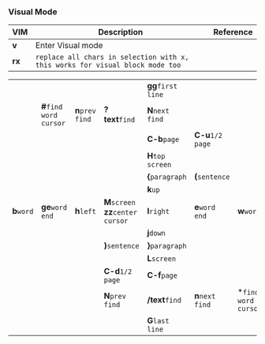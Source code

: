 ### Visual Mode
VIM|Description|Reference
---|-----------|---------
**v**|Enter Visual mode|
**rx**|`replace all chars in selection with x, this works for visual block mode too`|

||||||||
-----------|-----------------------|----------------|--------------------------------------|------------------|-----------------|-------------------|
           |                       |                |                                      |**gg**`first line`|                 |                   |
           |**#**`find word cursor`|**n**`prev find`|**?text**`find`                       |**N**`next find`  |                 |                   |
           |                       |                |                                      |**C-b**`page`     |**C-u**`1/2 page`|                   |
           |                       |                |                                      |**H**`top screen` |                 |                   |
           |                       |                |                                      |**{**`paragraph`  |**(**`sentence`  |                   |
           |                       |                |                                      |**k**`up`         |                 |                   |
**b**`word`|**ge**`word end`       |**h**`left`     |**M**`screen`<br>**zz**`center cursor`|**l**`right`      |**e**`word end`  |**w**`word`        |
           |                       |                |                                      |**j**`down`       |                 |                   |
           |                       |                |**)**`sentence`                       |**}**`paragraph`  |                 |                   |
           |                       |                |                                      |**L**`screen`     |                 |                   |
           |                       |                |**C-d**`1/2 page`                     |**C-f**`page`     |                 |                   |
           |                       |                |**N**`prev find`                      |**/text**`find`   |**n**`next find` |*`find word cursor`|
           |                       |                |                                      |**G**`last line`  |                 |                   |
